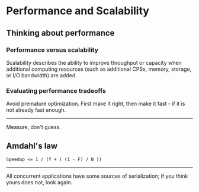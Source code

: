 # Performance and Scalability

## Thinking about performance

### Performance versus scalability

Scalability describes the ability to improve throughput or capacity when additional computing
resources (such as additional CPSs, memory, storage, or I/O bandwidth) are added.

### Evaluating performance tradeoffs

Avoid premature optimization. First make it right, then make it fast - if it is not already fast
enough.

----

Measure, don't guess.

## Amdahl's law

    Speedup <= 1 / (f + ( (1 - F) / N ))

----

All concurrent applications have some sources of serialization; if you think yours does not, look
again.
